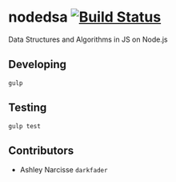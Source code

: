 # nodedsa [![Build Status](https://travis-ci.org/darkfadr/nodedsa.svg)](https://travis-ci.org/darkfadr/nodedsa)
Data Structures and Algorithms in JS on Node.js

## Developing

`gulp`


## Testing

`gulp test`



## Contributors
* Ashley Narcisse `darkfader`